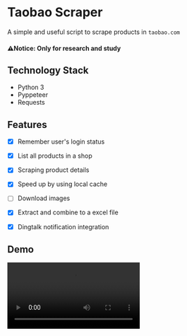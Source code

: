 # Taobao Scraper
A simple and useful script to scrape products in `taobao.com`

#### ⚠️Notice: Only for research and study

## Technology Stack
- Python 3
- Pyppeteer
- Requests

## Features
- [x] Remember user's login status
- [x] List all products in a shop
- [x] Scraping product details
- [x] Speed up by using local cache
- [ ] Download images
- [x] Extract and combine to a excel file
- [x] Dingtalk notification integration


## Demo
<video controls>
  <source src="https://youtu.be/Rn4hkuVg-gk" type="video/mp4">
</video>